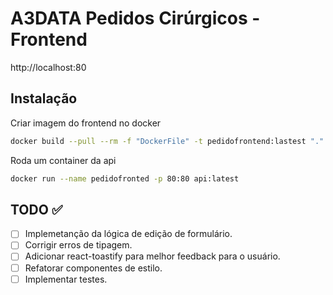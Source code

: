 # A3DATA Pedidos Cirúrgicos - Frontend

http://localhost:80

## Instalação

Criar imagem do frontend no docker

```sh
docker build --pull --rm -f "DockerFile" -t pedidofrontend:lastest "."
```
Roda um container da api
```sh
docker run --name pedidofronted -p 80:80 api:latest
```

## TODO ✅
- [ ] Implemetanção da lógica de edição de formulário.
- [ ] Corrigir erros de tipagem.
- [ ] Adicionar react-toastify para melhor feedback para o usuário.
- [ ] Refatorar componentes de estilo.
- [ ] Implementar testes.